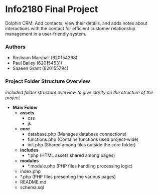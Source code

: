 
# Info2180 Final Project

Dolphin CRM: Add contacts, view their details, and adds notes about interactions with the contact for efficient customer relationship management in a user-friendly system.


### Authors

+ Roshaun Marshall (620154268)
+ Paul Bailey (620154531)
+ Saaeen Grant (620155794)


### Project Folder Structure Overview
*included folder structure overview to give clarity on the structure of the project*

- **Main Folder**
  - **assets**
    - css
    - js
  - **core**
    - database.php (Manages database connections)
    - functions.php (Contains functions used project-wide)
    - init.php (Shared among files outside the core folder)
  - **includes**
    - *.php (HTML assets shared among pages)
  - **modules**
    - *.module.php (PHP files handling processing logic)
  - index.php
  - *.php (PHP files presenting the various pages)
  - README.md
  - schema.sql


